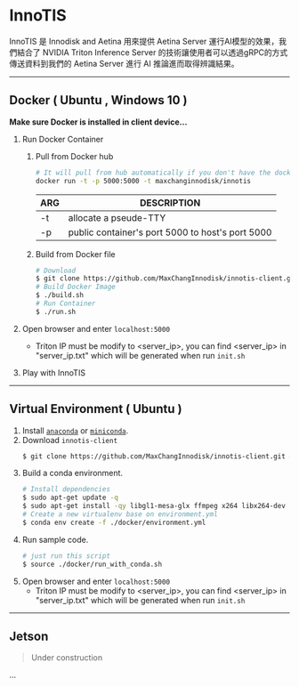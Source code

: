 # InnoTIS
InnoTIS 是 Innodisk and Aetina 用來提供 Aetina Server 運行AI模型的效果，我們結合了 NVIDIA Triton Inference Server 的技術讓使用者可以透過gRPC的方式傳送資料到我們的 Aetina Server 進行 AI 推論進而取得辨識結果。

---

## Docker ( Ubuntu , Windows 10 )
**Make sure Docker is installed in client device...**

1. Run Docker Container
   1. Pull from Docker hub
       ```bash
       # It will pull from hub automatically if you don't have the docker image
       docker run -t -p 5000:5000 -t maxchanginnodisk/innotis
       ```
      | ARG | DESCRIPTION |
      | --- | --- |
      | -t  | allocate a pseude-TTY
      | -p  | public container's port 5000 to host's port 5000

   2. Build from Docker file

        ```bash
        # Download
        $ git clone https://github.com/MaxChangInnodisk/innotis-client.git && cd innotis-client/docker
        # Build Docker Image
        $ ./build.sh
        # Run Container
        $ ./run.sh
        ```
2. Open browser and enter `localhost:5000`
    * Triton IP must be modify to <server_ip>, you can find <server_ip> in "server_ip.txt" which will be generated when run `init.sh`

3. Play with InnoTIS

---

## Virtual Environment ( Ubuntu )

1. Install [`anaconda`](https://www.anaconda.com/products/individual) or [`miniconda`](https://docs.conda.io/en/latest/miniconda.html).
2. Download `innotis-client`
   ```bash
   $ git clone https://github.com/MaxChangInnodisk/innotis-client.git && cd innotis-client
   ```
3. Build a conda environment.
   ```bash
   # Install dependencies
   $ sudo apt-get update -q
   $ sudo apt-get install -qy libgl1-mesa-glx ffmpeg x264 libx264-dev
   # Create a new virtualenv base on environment.yml
   $ conda env create -f ./docker/environment.yml
   ```
4. Run sample code.
   ```bash
   # just run this script
   $ source ./docker/run_with_conda.sh
   ```
5. Open browser and enter `localhost:5000`
    * Triton IP must be modify to <server_ip>, you can find <server_ip> in "server_ip.txt" which will be generated when run `init.sh`

---

## Jetson
>Under construction

...